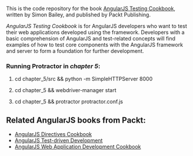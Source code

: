 This is the code repository for the book [AngularJS Testing Cookbook](https://www.packtpub.com/web-development/angularjs-testing-cookbook?utm_source=github&utm_medium=repository&utm_campaign=9781783983742), written by Simon Bailey, and published by Packt Publishing.

*AngularJS Testing Cookbook* is for AngularJS developers who want to test their web applications developed using the framework. Developers with a basic comprehension of AngularJS and test-related concepts will find examples of how to test core components with the AngularJS framework and server to form a foundation for further development.

### Running Protractor in *chapter 5*:

1. cd chapter_5/src && python -m SimpleHTTPServer 8000

2. cd chapter_5 && webdriver-manager start

3. cd chapter_5 && protractor protractor.conf.js


## Related AngularJS books from Packt:
- [AngularJS Directives Cookbook](https://www.packtpub.com/web-development/angularjs-directives-cookbook?utm_source=github&utm_medium=related&utm_campaign=9781783983742)
- [AngularJS Test-driven Development ](https://www.packtpub.com/web-development/angularjs-test-driven-development?utm_source=github&utm_medium=related&utm_campaign=9781783983742)
- [AngularJS Web Application Development Cookbook ](https://www.packtpub.com/web-development/angularjs-web-application-development-cookbook?utm_source=github&utm_medium=related&utm_campaign=9781783983742)
